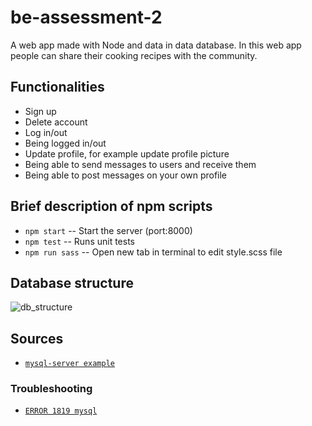 # be-assessment-2
A web app made with Node and data in data database.
In this web app people can share their cooking recipes with the community.

## Functionalities
* Sign up
* Delete account
* Log in/out
* Being logged in/out
* Update profile, for example update profile picture
* Being able to send messages to users and receive them
* Being able to post messages on your own profile

## Brief description of npm scripts
* `npm start` -- Start the server (port:8000)
* `npm test` -- Runs unit tests
* `npm run sass` -- Open new tab in terminal to edit style.scss file

## Database structure
![db_structure](https://github.com/jessiegouw/be-assessment-2/blob/master/dbstructure.png)

## Sources
* [`mysql-server example`](https://github.com/cmda-be/course-17-18/tree/master/examples/mysql-server)

### Troubleshooting
* [`ERROR 1819 mysql`](https://www.youtube.com/watch?v=XGHZRC94-_M&feature=youtu.be)

